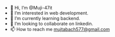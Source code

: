 - 👋 Hi, I’m @Muji-47it
- 👀 I’m interested in web development.
- 🌱 I’m currently learning backend.
- 💞️ I’m looking to collaborate on linkedin.
- 📫 How to reach me mujtabach577@gmail.com

<!---
Muji-47it/Muji-47it is a ✨ special ✨ repository because its `README.md` (this file) appears on your GitHub profile.
You can click the Preview link to take a look at your changes.
--->
